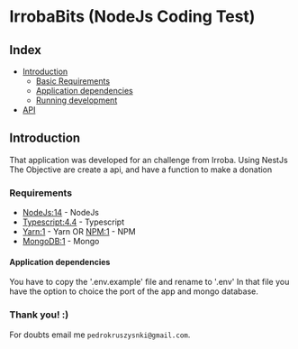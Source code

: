 # IrrobaBits (NodeJs Coding Test)

## Index

- [Introduction](https://github.com/PedroKruszynski/IrrobaBits#introduction)
  - [Basic Requirements](https://github.com/PedroKruszynski/IrrobaBits#requirements)
  - [Application dependencies](https://github.com/PedroKruszynski/IrrobaBits#application-dependencies)
  - [Running development](https://github.com/PedroKruszynski/IrrobaBits#running-development)
- [API](https://github.com/PedroKruszynski/IrrobaBits#api-endpoints)

## Introduction

That application was developed for an challenge from Irroba. Using NestJs
The Objective are create a api, and have a function to make a donation

### Requirements

- [NodeJs:14](https://nodejs.org/en/) - NodeJs
- [Typescript:4.4](https://www.typescriptlang.org/) - Typescript
- [Yarn:1](https://yarnpkg.com/) - Yarn OR [NPM:1](https://www.npmjs.com/) - NPM
- [MongoDB:1](https://www.mongodb.com/pt-br) - Mongo

#### Application dependencies

You have to copy the '.env.example' file and rename to '.env'
In that file you have the option to choice the port of the app and mongo database.

### Thank you! :)

For doubts email me `pedrokruszysnki@gmail.com`.
